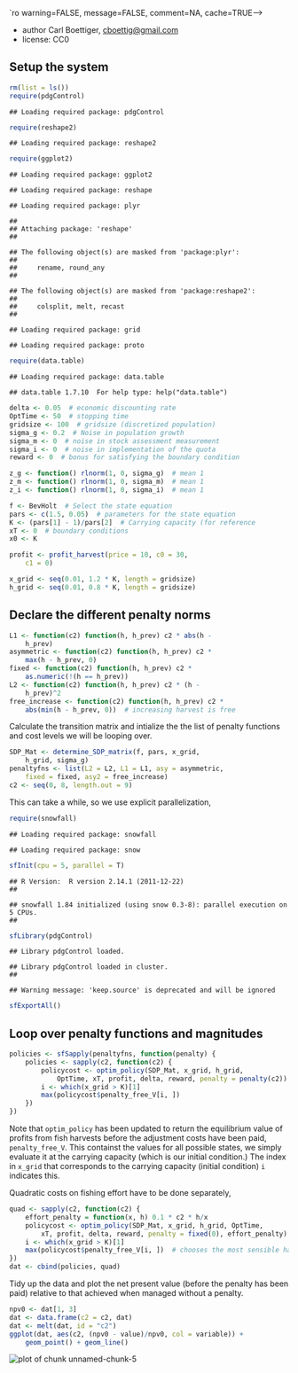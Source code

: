 `ro warning=FALSE, message=FALSE, comment=NA, cache=TRUE-->




 * author Carl Boettiger, <cboettig@gmail.com>
 * license: CC0

## Setup the system


```r
rm(list = ls())
require(pdgControl)
```



```
## Loading required package: pdgControl
```



```r
require(reshape2)
```



```
## Loading required package: reshape2
```



```r
require(ggplot2)
```



```
## Loading required package: ggplot2
```



```
## Loading required package: reshape
```



```
## Loading required package: plyr
```



```
## 
## Attaching package: 'reshape'
## 
```



```
## The following object(s) are masked from 'package:plyr':
## 
##     rename, round_any
## 
```



```
## The following object(s) are masked from 'package:reshape2':
## 
##     colsplit, melt, recast
## 
```



```
## Loading required package: grid
```



```
## Loading required package: proto
```



```r
require(data.table)
```



```
## Loading required package: data.table
```



```
## data.table 1.7.10  For help type: help("data.table")
```






```r
delta <- 0.05  # economic discounting rate
OptTime <- 50  # stopping time
gridsize <- 100  # gridsize (discretized population)
sigma_g <- 0.2  # Noise in population growth
sigma_m <- 0  # noise in stock assessment measurement
sigma_i <- 0  # noise in implementation of the quota
reward <- 0  # bonus for satisfying the boundary condition
```








```r
z_g <- function() rlnorm(1, 0, sigma_g)  # mean 1
z_m <- function() rlnorm(1, 0, sigma_m)  # mean 1
z_i <- function() rlnorm(1, 0, sigma_i)  # mean 1
```








```r
f <- BevHolt  # Select the state equation
pars <- c(1.5, 0.05)  # parameters for the state equation
K <- (pars[1] - 1)/pars[2]  # Carrying capacity (for reference
xT <- 0  # boundary conditions
x0 <- K
```






```r
profit <- profit_harvest(price = 10, c0 = 30, 
    c1 = 0)
```






```r
x_grid <- seq(0.01, 1.2 * K, length = gridsize)
h_grid <- seq(0.01, 0.8 * K, length = gridsize)
```




## Declare the different penalty norms



```r
L1 <- function(c2) function(h, h_prev) c2 * abs(h - 
    h_prev)
asymmetric <- function(c2) function(h, h_prev) c2 * 
    max(h - h_prev, 0)
fixed <- function(c2) function(h, h_prev) c2 * 
    as.numeric(!(h == h_prev))
L2 <- function(c2) function(h, h_prev) c2 * (h - 
    h_prev)^2
free_increase <- function(c2) function(h, h_prev) c2 * 
    abs(min(h - h_prev, 0))  # increasing harvest is free
```




Calculate the transition matrix and intialize the the list of penalty functions and cost levels we will be looping over.


```r
SDP_Mat <- determine_SDP_matrix(f, pars, x_grid, 
    h_grid, sigma_g)
penaltyfns <- list(L2 = L2, L1 = L1, asy = asymmetric, 
    fixed = fixed, asy2 = free_increase)
c2 <- seq(0, 8, length.out = 9)
```




This can take a while, so we use explicit parallelization, 


```r
require(snowfall)
```



```
## Loading required package: snowfall
```



```
## Loading required package: snow
```



```r
sfInit(cpu = 5, parallel = T)
```



```
## R Version:  R version 2.14.1 (2011-12-22) 
## 
```



```
## snowfall 1.84 initialized (using snow 0.3-8): parallel execution on 5 CPUs.
## 
```



```r
sfLibrary(pdgControl)
```



```
## Library pdgControl loaded.
```



```
## Library pdgControl loaded in cluster.
## 
```



```
## Warning message: 'keep.source' is deprecated and will be ignored
```



```r
sfExportAll()
```




## Loop over penalty functions and magnitudes





```r
policies <- sfSapply(penaltyfns, function(penalty) {
    policies <- sapply(c2, function(c2) {
        policycost <- optim_policy(SDP_Mat, x_grid, h_grid, 
            OptTime, xT, profit, delta, reward, penalty = penalty(c2))
        i <- which(x_grid > K)[1]
        max(policycost$penalty_free_V[i, ])
    })
})
```



Note that `optim_policy` has been updated to return the equilibrium value of profits from fish harvests before the adjustment costs have been paid, `penalty_free_V`.  This containst the values for all possible states, we simply evaluate it at the carrying capacity (which is our initial condition.)  The index in `x_grid` that corresponds to the carrying capacity (initial condition) `i` indicates this.  



Quadratic costs on fishing effort have to be done separately,


```r
quad <- sapply(c2, function(c2) {
    effort_penalty = function(x, h) 0.1 * c2 * h/x
    policycost <- optim_policy(SDP_Mat, x_grid, h_grid, OptTime, 
        xT, profit, delta, reward, penalty = fixed(0), effort_penalty)
    i <- which(x_grid > K)[1]
    max(policycost$penalty_free_V[i, ])  # chooses the most sensible harvest in t=1
})
dat <- cbind(policies, quad)
```




Tidy up the data and plot the net present value (before the penalty has been paid) relative to that achieved when managed without a penalty.  


```r
npv0 <- dat[1, 3]
dat <- data.frame(c2 = c2, dat)
dat <- melt(dat, id = "c2")
ggplot(dat, aes(c2, (npv0 - value)/npv0, col = variable)) + 
    geom_point() + geom_line()
```

![plot of chunk unnamed-chunk-5](http://farm8.staticflickr.com/7178/7137541039_77a4e27708_o.png) 



